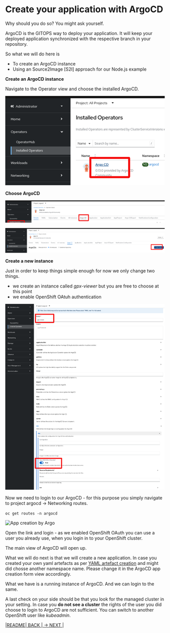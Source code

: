 # Create your application with ArgoCD

Why should you do so? You might ask yourself.

ArgoCD is the GITOPS way to deploy your application. It will keep your deployed application synchronized with the respective branch in your repository.

So what we will do here is
- To create an ArgoCD instance
- Using an Source2Image [S2I] approach for our Node.js example

**Create an ArgoCD instance**

Navigate to the Operator view and choose the installed ArgoCD.

![App creation by Argo](../images/app-argo-01.png)

**Choose ArgoCD**

![App creation by Argo](../images/app-argo-02.png)

![App creation by Argo](../images/app-argo-03.png)

**Create a new instance**

Just in order to keep things simple enough for now we only change two things.

- we create an instance called *gpx-viewer* but you are free to choose at this point
- we enable OpenShift OAtuh authentication

![App creation by Argo](../images/app-argo-04.png)

Now we need to login to our ArgoCD - for this purpose you simply navigate to project argocd -> Networking routes.

```oc get routes -n argocd```

![App creation by Argo](../images/app-argo-05.png)

Open the link and login - as we enabled OpenShift OAuth you can use a user you already use, when you login in to your OpenShift cluster.

The main view of ArgoCD will open up.

What we will do next is that we will create a new application.
In case you created your own yaml artefacts as per [YAML artefact creation](./2-base-create-artefacts.md) and might did chosse another namespace name. Please change it in the ArgoCD app creation form view accordingly.

What we have is a running instance of ArgoCD. And we can login to the same.

A last check on your side should be that you look for the managed cluster in your setting. In case you **do not see a cluster** the rights of the user you did choose to login to ArgoCD are not sufficient. You can switch to another OpenShift user like *kubeadmin*.

|[README](../README.md)|[ BACK ](../docs/3-argo.md)|[ -> NEXT ](../docs/5-argo.md)|